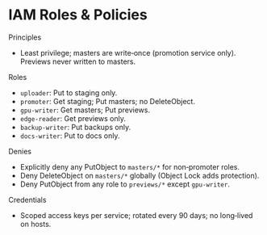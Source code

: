 # IAM Roles & Policies

Principles
- Least privilege; masters are write‑once (promotion service only). Previews never written to masters.

Roles
- `uploader`: Put to staging only.
- `promoter`: Get staging; Put masters; no DeleteObject.
- `gpu-writer`: Get masters; Put previews.
- `edge-reader`: Get previews only.
- `backup-writer`: Put backups only.
 - `docs-writer`: Put to docs only.

Denies
- Explicitly deny any PutObject to `masters/*` for non‑promoter roles.
- Deny DeleteObject on `masters/*` globally (Object Lock adds protection).
 - Deny PutObject from any role to `previews/*` except `gpu-writer`.

Credentials
- Scoped access keys per service; rotated every 90 days; no long‑lived on hosts.
